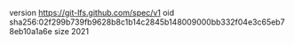 version https://git-lfs.github.com/spec/v1
oid sha256:02f299b739fb9628b8c1b14c2845b148009000bb332f04e3c65eb78eb10a1a6e
size 2021
